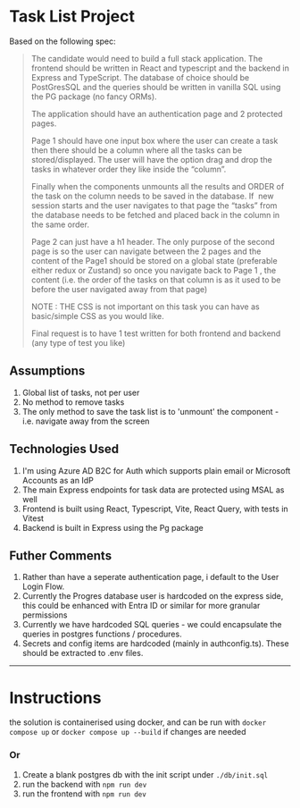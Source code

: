 # Task List Project

Based on the following spec:


>The candidate would need to build a full stack application. The frontend should be written in React and typescript and the backend in Express and TypeScript. The database of choice should be PostGresSQL and the queries should be written in vanilla SQL using the PG package (no fancy ORMs).
> 
>The application should have an authentication page and 2 protected pages.
> 
>Page 1 should have one input box where the user can create a task then there should be a column where all the tasks can be stored/displayed. The user will have the option drag and drop the tasks in whatever order they like inside the “column”.
> 
>Finally when the components unmounts all the results and ORDER of the task on the column needs to be saved in the database. If  new session starts and the user navigates to that page the “tasks” from the database needs to be fetched and placed back in the column in the same order.
> 
>Page 2 can just have a h1 header. The only purpose of the second page is so the user can navigate between the 2 pages and the content of the Page1 should be stored on a global state (preferable either redux or Zustand) so once you navigate back to Page 1 , the content (i.e. the order of the tasks on that column is as it used to be before the user navigated away from that page)
> 
> NOTE : THE CSS is not important on this task you can have as basic/simple CSS as you would like.
> 
>Final request is to have 1 test written for both frontend and backend (any type of test you like)

## Assumptions

1. Global list of tasks, not per user
2. No method to remove tasks
3. The only method to save the task list is to 'unmount' the component - i.e. navigate away from the screen

## Technologies Used

1. I'm using Azure AD B2C for Auth which supports plain email or Microsoft Accounts as an IdP
2. The main Express endpoints for task data are protected using MSAL as well
3. Frontend is built using React, Typescript, Vite, React Query, with tests in Vitest
4. Backend is built in Express using the Pg package

## Futher Comments

1. Rather than have a seperate authentication page, i default to the User Login Flow.
2. Currently the Progres database user is hardcoded on the express side, this could be enhanced with Entra ID or similar for more granular permissions
3. Currently we have hardcoded SQL queries - we could encapsulate the queries in postgres functions / procedures.
4. Secrets and config items are hardcoded (mainly in authconfig.ts).  These should be extracted to .env files.

---

# Instructions

the solution is containerised using docker, and can be run with `docker compose up` or `docker compose up --build` if changes are needed

### Or

1. Create a blank postgres db with the init script under `./db/init.sql`
2. run the backend with `npm run dev`
3. run the frontend with `npm run dev`